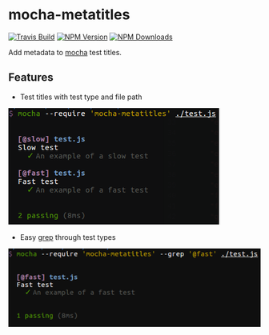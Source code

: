 # mocha-metatitles

[![Travis Build](https://img.shields.io/travis/coditorium/nodejs-mocha-metatitles.svg?style=flat-square)](https://travis-ci.org/coditorium/nodejs-mocha-metatitles)
[![NPM Version](https://img.shields.io/npm/v/mocha-metatitles.svg?style=flat-square)](http://npm.im/mocha-metatitles)
[![NPM Downloads](https://img.shields.io/npm/dm/mocha-metatitles.svg?style=flat-square)](http://npm-stat.com/charts.html?package=mocha-metatitles&from=2015-08-01)

Add metadata to [mocha](https://github.com/mochajs/mocha) test titles.

## Features

- Test titles with test type and file path

![test-screenshot](screenshot-test.png "Test Screenshot")

- Easy [grep](https://mochajs.org/#g---grep-pattern) through test types

![grep-screenshot](screenshot-grep.png "Grep Screenshot")
